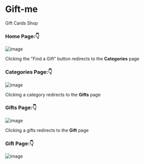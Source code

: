 # Gift-me
Gift Cards Shop

### Home Page:👇

![image](https://user-images.githubusercontent.com/39950157/148406245-e9c9a78b-5908-4eea-a942-f69266126448.png)

Clicking the "Find a Gift" button redirects to the **Categories** page 

### Categories Page:👇

![image](https://user-images.githubusercontent.com/39950157/148412045-bd6b267f-d0e1-4889-adaa-391d8c291dd4.png)

Clicking a category redirects to the **Gifts** page 

### Gifts Page:👇

![image](https://user-images.githubusercontent.com/39950157/148421588-ed7b9190-8d6b-40ed-9ca9-977cd79daa73.png)


Clicking a gifts redirects to the **Gift** page 

### Gift Page:👇

![image](https://user-images.githubusercontent.com/39950157/148425661-dba7903f-91a2-4678-b16d-46435a882b82.png)
